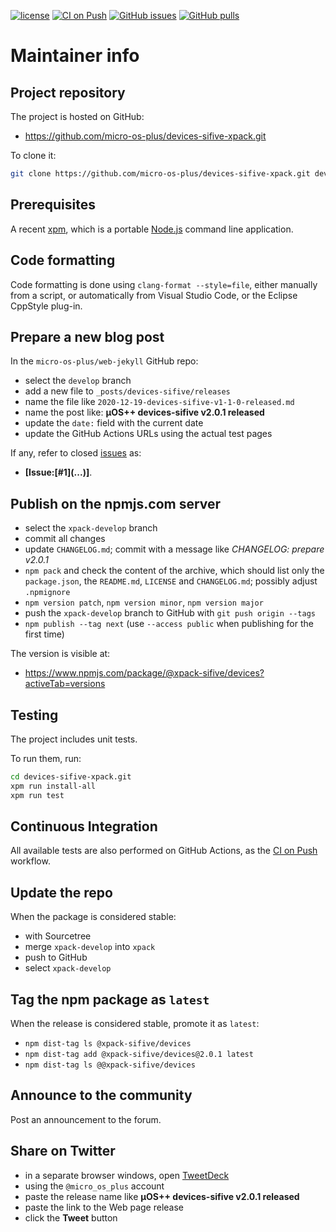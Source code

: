 [![license](https://img.shields.io/github/license/micro-os-plus/devices-sifive-xpack)](https://github.com/micro-os-plus/devices-sifive-xpack/blob/xpack/LICENSE)
[![CI on Push](https://github.com/micro-os-plus/devices-sifive-xpack/workflows/CI%20on%20Push/badge.svg)](https://github.com/micro-os-plus/devices-sifive-xpack/actions?query=workflow%3A%22CI+on+Push%22)
[![GitHub issues](https://img.shields.io/github/issues/micro-os-plus/devices-sifive-xpack.svg)](https://github.com/micro-os-plus/devices-sifive-xpack/issues/)
[![GitHub pulls](https://img.shields.io/github/issues-pr/micro-os-plus/devices-sifive-xpack.svg)](https://github.com/micro-os-plus/devices-sifive-xpack/pulls)

# Maintainer info

## Project repository

The project is hosted on GitHub:

- <https://github.com/micro-os-plus/devices-sifive-xpack.git>

To clone it:

```sh
git clone https://github.com/micro-os-plus/devices-sifive-xpack.git devices-sifive-xpack.git
```

## Prerequisites

A recent [xpm](https://xpack.github.io/xpm/), which is a portable
[Node.js](https://nodejs.org/) command line application.

## Code formatting

Code formatting is done using `clang-format --style=file`, either manually
from a script, or automatically from Visual Studio Code, or the Eclipse
CppStyle plug-in.

## Prepare a new blog post

In the `micro-os-plus/web-jekyll` GitHub repo:

- select the `develop` branch
- add a new file to `_posts/devices-sifive/releases`
- name the file like `2020-12-19-devices-sifive-v1-1-0-released.md`
- name the post like: **µOS++ devices-sifive v2.0.1 released**
- update the `date:` field with the current date
- update the GitHub Actions URLs using the actual test pages

If any, refer to closed
[issues](https://github.com/micro-os-plus/devices-sifive-xpack/issues/)
as:

- **[Issue:\[#1\]\(...\)]**.

## Publish on the npmjs.com server

- select the `xpack-develop` branch
- commit all changes
- update `CHANGELOG.md`; commit with a message like _CHANGELOG: prepare v2.0.1_
- `npm pack` and check the content of the archive, which should list
  only the `package.json`, the `README.md`, `LICENSE` and `CHANGELOG.md`;
  possibly adjust `.npmignore`
- `npm version patch`, `npm version minor`, `npm version major`
- push the `xpack-develop` branch to GitHub with `git push origin --tags`
- `npm publish --tag next` (use `--access public` when publishing for
  the first time)

The version is visible at:

- <https://www.npmjs.com/package/@xpack-sifive/devices?activeTab=versions>

## Testing

The project includes unit tests.

To run them, run:

```sh
cd devices-sifive-xpack.git
xpm run install-all
xpm run test
```

## Continuous Integration

All available tests are also performed on GitHub Actions, as the
[CI on Push](https://github.com/micro-os-plus/devices-sifive-xpack/actions?query=workflow%3A%22CI+on+Push%22)
workflow.

## Update the repo

When the package is considered stable:

- with Sourcetree
- merge `xpack-develop` into `xpack`
- push to GitHub
- select `xpack-develop`

## Tag the npm package as `latest`

When the release is considered stable, promote it as `latest`:

- `npm dist-tag ls @xpack-sifive/devices`
- `npm dist-tag add @xpack-sifive/devices@2.0.1 latest`
- `npm dist-tag ls @@xpack-sifive/devices`

## Announce to the community

Post an announcement to the forum.

## Share on Twitter

- in a separate browser windows, open [TweetDeck](https://tweetdeck.twitter.com/)
- using the `@micro_os_plus` account
- paste the release name like **µOS++ devices-sifive v2.0.1 released**
- paste the link to the Web page release
- click the **Tweet** button
